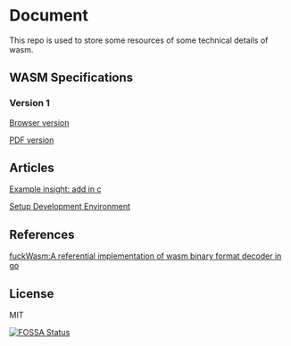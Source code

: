 # Document

This repo is used to store some resources of some technical details of wasm.

## WASM Specifications

### Version 1
[Browser version](https://webassembly.github.io/spec/core/index.html)

[PDF version](https://webassembly.github.io/spec/core/_download/WebAssembly.pdf)

## Articles
[Example insight: add in c](article/add_example.md)

[Setup Development Environment](article/setup_env.md)

## References
[fuckWasm:A referential implementation of wasm binary format decoder in go](https://github.com/chfanghr/wasm-insight/tree/master/fuckWasm)

## License
MIT

[![FOSSA Status](https://app.fossa.io/api/projects/git%2Bgithub.com%2Fquited%2Fdocument.svg?type=large)](https://app.fossa.io/projects/git%2Bgithub.com%2Fquited%2Fdocument?ref=badge_large)
